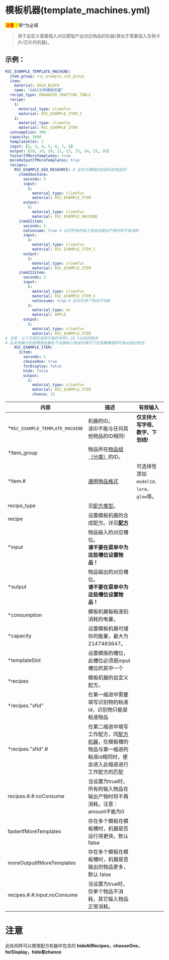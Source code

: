 # 模板机器(template_machines.yml)

<mark style="color:red;">**注意：**</mark>带\*为必填

> 用于自定义需要插入对应模版产出对应物品的机器(类似于需要插入生物卡片/芯片的机器)。

## 示例：

```yaml
RSC_EXAMPLE_TEMPLATE_MACHINE:
  item_group: rsc_example_sub_group
  item:
    material: GOLD_BLOCK
    name: "&d&l示例模板机器"
  recipe_type: ENHANCED_CRAFTING_TABLE
  recipe:
    1:
      material_type: slimefun
      material: RSC_EXAMPLE_ITEM_2
    2:
      material_type: slimefun
      material: RSC_EXAMPLE_ITEM
  consumption: 300
  capacity: 3000
  templateSlot: 2
  input: [2, 3, 4, 5, 6, 7, 8]
  output: [18, 19, 20, 21, 22, 23, 24, 25, 26]
  fasterIfMoreTemplates: true
  moreOutputIfMoreTemplates: true
  recipes:
    RSC_EXAMPLE_GEO_RESOURCE: # 此处为模板的粘液科技物品ID
      item2machine:
        seconds: 5
        input:
          1:
            material_type: slimefun
            material: RSC_EXAMPLE_ITEM
        output:
          1:
            material_type: slimefun
            material: RSC_EXAMPLE_MACHINE
      item22item:
        seconds: 5
        noConsume: true # 此时所有的输入物品在输出产物时将不再消耗
        input:
          1:
            material_type: slimefun
            material: RSC_EXAMPLE_ITEM_2
        output:
          1:
            material_type: slimefun
            material: RSC_EXAMPLE_ITEM
      item222item:
        seconds: 5
        input:
          1:
            material_type: slimefun
            material: RSC_EXAMPLE_ITEM_2
            noConsume: true # 此时仅单个物品不消耗
          2:
            material_type: mc
            material: APPLE
        output:
          1:
            material_type: slimefun
            material: RSC_EXAMPLE_ITEM
# 注意：以下示例仅适用于我的世界1.20.5以前的版本
# 此实例展示的是模版机器在不设置输入物品的情况下仅放置模版即可输出相应物品
    RSC_EXAMPLE_ITEM:
      2item:
        seconds: 1
        chooseOne: true
        forDisplay: false
        hide: false
        output:
          1:
            material_type: slimefun
            material: RSC_EXAMPLE_ITEM
            chance: 15

```

| 内容 | 描述 | 有效输入 |
| --- | ----------- | ----------------- |
| \*`RSC_EXAMPLE_TEMPLATE_MACHINE` | 机器的ID。<br>该ID不能与任何其他物品的ID相同! | **仅支持大写字母、数字、下划线!** |
| \*item_group | 物品所在[物品组（分类）](file/groups.md)的ID。 |
| \*item.# | [通用物品格式](format/universal-item-format.md)| 可选择性添加`modelId`、`lore`、`glow`等。 |
| recipe_type | 见[配方类型](file/recipe_type.md)。 |
| recipe | 设置模板机器的合成配方。详见[**配方**](../format/recipe.md) |
| \*input | 物品输入的对应槽位。<br>**请不要在菜单中为这些槽位设置物品！** |
| \*output | 物品输出的对应槽位。<br>**请不要在菜单中为这些槽位设置物品！** |
| \*consumption | 模板机器每粘液刻消耗的电量。 |
| \*capacity | 设置模板机器可储存的能量，最大为 2147483647。 |
| \*templateSlot | 设置模版的槽位，此槽位必须是input槽位的其中一个 |
| \*recipes | 模板机器的自定义配方。 |
| \*recipes."sfid" | 在第一缩进中需要填写识别物的粘液id，识别物只能是粘液物品 |
| \*recipes."sfid".# | 在第二缩进中填写工作配方，同[配方机器](file/recipes_machines.md)，在模板槽的物品与第一缩进的粘液id相同时，便会进入此缩进进行工作配方的匹配 |
| recipes.#.#.noConsume | 当设置为true时，所有的输入物品在输出产物时将不再消耗。注意：amount不能为0 |
| fasterIfMoreTemplates | 存在多个模板在模板槽时，机器是否运行得更快，默认 false |
| moreOutputIfMoreTemplates | 存在多个模板在模板槽时，机器是否输出的物品更多，默认 false |
| recipes.#.#.input.noConsume | 当设置为true时，仅单个物品不消耗，其它输入物品正常消耗。 |

# 注意

此处同样可以使用配方机器中包含的 **hideAllRecipes，chooseOne，forDisplay，hide和chance**
